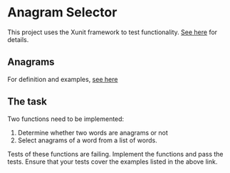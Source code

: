 # Anagram Selector

This project uses the Xunit framework to test functionality.
[See here](https://docs.microsoft.com/en-us/dotnet/core/testing/unit-testing-with-dotnet-test)
for details.

## Anagrams

For definition and examples, [see here](https://en.wikipedia.org/wiki/Anagram)

## The task

Two functions need to be implemented:

1. Determine whether two words are anagrams or not
1. Select anagrams of a word from a list of words.

Tests of these functions are failing. Implement the functions and pass the tests.
Ensure that your tests cover the examples listed in the above link.
